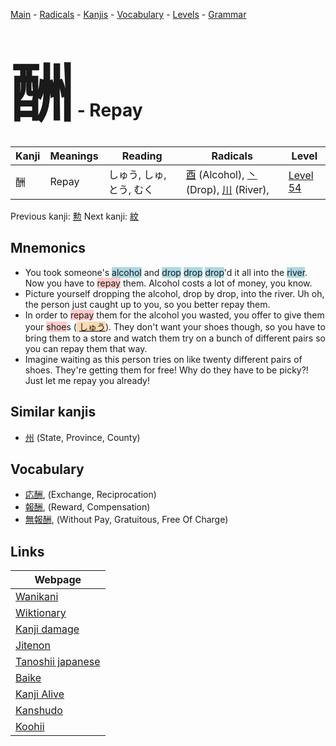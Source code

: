<style> bigfont {font-size: 100px}</style>
[Main](../README.md) -
[Radicals](../radicals.md) -
[Kanjis](../kanjis.md) -
[Vocabulary](../vocabulary.md) -
[Levels](../levels.md) -
[Grammar](../grammar.md)
# <bigfont> 酬</bigfont> - Repay 

| Kanji | Meanings | Reading | Radicals | Level |
| --- | --- | --- | --- | --- |
| 酬 | Repay | しゅう, しゅ, とう, むく | [酉](../radicals/酉.md) (Alcohol), [丶](../radicals/丶.md) (Drop), [川](../radicals/川.md) (River),  | [Level 54](../levels/wk_level54.md) |

Previous kanji: [勲](勲.md) Next kanji: [紋](紋.md) 

## Mnemonics
 * You took someone's <span style="background-color:#ADD8E6"> alcohol</span> and <span style="background-color:#ADD8E6"> drop</span> <span style="background-color:#ADD8E6"> drop</span> <span style="background-color:#ADD8E6"> drop</span>'d it all into the <span style="background-color:#ADD8E6"> river</span>. Now you have to <span style="background-color:#ffcccb"> repay</span> them. Alcohol costs a lot of money, you know.
* Picture yourself dropping the alcohol, drop by drop, into the river. Uh oh, the person just caught up to you, so you better repay them.
* In order to <span style="background-color:#ffcccb"> repay</span> them for the alcohol you wasted, you offer to give them your <span style="background-color:#ffcccb"> shoe</span>s (<span style="background-color:#fed8b1"> [しゅう](https://jisho.org/search/しゅう)</span>). They don't want your shoes though, so you have to bring them to a store and watch them try on a bunch of different pairs so you can repay them that way.
* Imagine waiting as this person tries on like twenty different pairs of shoes. They're getting them for free! Why do they have to be picky?! Just let me repay you already!


## Similar kanjis
 * [州](州.md) (State, Province, County)


## Vocabulary
 * [応酬](../vocabulary/酬.md), (Exchange, Reciprocation)
* [報酬](../vocabulary/酬.md), (Reward, Compensation)
* [無報酬](../vocabulary/酬.md), (Without Pay, Gratuitous, Free Of Charge)



## Links 

| Webpage |
| --- |
| [Wanikani          ](https://www.wanikani.com/kanji/酬) |
| [Wiktionary        ](https://en.wiktionary.org/wiki/酬) |
| [Kanji damage      ](http://www.kanjidamage.com/kanji/search?utf8=✓&q=酬) |
| [Jitenon           ](https://jitenon.com/kanji/酬) |
| [Tanoshii japanese ](https://www.tanoshiijapanese.com/dictionary/kanji.cfm?k=酬) |
| [Baike             ](https://baike.baidu.com/item/酬) |
| [Kanji Alive       ](https://app.kanjialive.com/酬) |
| [Kanshudo          ](https://www.kanshudo.com/searchmn?q=酬) |
| [Koohii            ](https://kanji.koohii.com/study/kanji/酬) |
